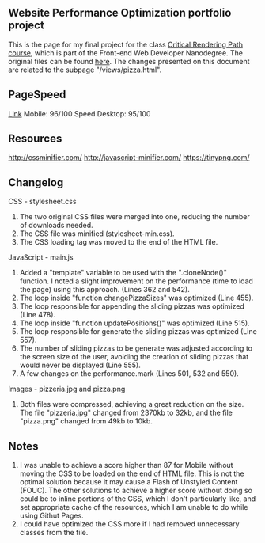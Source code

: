 ## Website Performance Optimization portfolio project
This is the page for my final project for the class [Critical Rendering Path course](https://www.udacity.com/course/ud884), which is part of the Front-end Web Developer Nanodegree. The original files can be found [here](https://github.com/udacity/frontend-nanodegree-mobile-portfolio). The changes presented on this document are related to the subpage "/views/pizza.html".

## PageSpeed
[Link](https://developers.google.com/speed/pagespeed/insights/?url=http%3A%2F%2Flucasdf.github.io%2Foptimization-project%2Fviews%2Fpizza.html)
Mobile: 96/100 Speed
Desktop: 95/100

## Resources
http://cssminifier.com/
http://javascript-minifier.com/
https://tinypng.com/

## Changelog
CSS - stylesheet.css
1. The two original CSS files were merged into one, reducing the number of downloads needed.
2. The CSS file was minified (stylesheet-min.css).
3. The CSS loading tag was moved to the end of the HTML file.

JavaScript - main.js
1. Added a "template" variable to be used with the ".cloneNode()" function. I noted a slight improvement on the performance (time to load the page) using this approach. (Lines 362 and 542).
2. The loop inside "function changePizzaSizes" was optimized (Line 455).
3. The loop responsible for appending the sliding pizzas was optimized (Line 478).
4. The loop inside "function updatePositions()" was optimized (Line 515).
5. The loop responsible for generate the sliding pizzas was optimized (Line 557).
6. The number of sliding pizzas to be generate was adjusted according to the screen size of the user, avoiding the creation of sliding pizzas that would never be displayed (Line 555).
7. A few changes on the performance.mark (Lines 501, 532 and 550).

Images - pizzeria.jpg and pizza.png
1. Both files were compressed, achieving a great reduction on the size. The file "pizzeria.jpg" changed from 2370kb to 32kb, and the file "pizza.png" changed from 49kb to 10kb.

## Notes
1. I was unable to achieve a score higher than 87 for Mobile without moving the CSS to be loaded on the end of HTML file. This is not the optimal solution because it may cause a Flash of Unstyled Content (FOUC). The other solutions to achieve a higher score without doing so could be to inline portions of the CSS, which I don't particularly like, and set appropriate cache of the resources, which I am unable to do while using Githut Pages.
2. I could have optimized the CSS more if I had removed unnecessary classes from the file.
